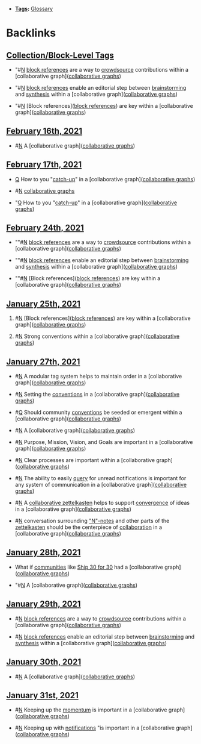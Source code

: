 - **[Tags](<Tags.md>):** [Glossary](<Glossary.md>)

# Backlinks
## [Collection/Block-Level Tags](<Collection/Block-Level Tags.md>)
- "#[N](<N.md>) [block references](<block references.md>) are a way to [crowdsource]([crowdsourcing](<crowdsourcing.md>)) contributions within a [collaborative graph]([collaborative graphs](<collaborative graphs.md>))

- "#[N](<N.md>) [block references](<block references.md>) enable an editorial step between [brainstorming](<brainstorming.md>) and [synthesis](<synthesis.md>) within a [collaborative graph]([collaborative graphs](<collaborative graphs.md>))

- "#[N](<N.md>) [Block references]([block references](<block references.md>)) are key within a [collaborative graph]([collaborative graphs](<collaborative graphs.md>))

## [February 16th, 2021](<February 16th, 2021.md>)
- #[N](<N.md>) A [collaborative graph]([collaborative graphs](<collaborative graphs.md>))

## [February 17th, 2021](<February 17th, 2021.md>)
- [Q](<Q.md>) How to you "[catch-up](<catch-up.md>)" in a [collaborative graph]([collaborative graphs](<collaborative graphs.md>))

- #[N](<N.md>) [collaborative graphs](<collaborative graphs.md>)

- "[Q](<Q.md>) How to you "[catch-up](<catch-up.md>)" in a [collaborative graph]([collaborative graphs](<collaborative graphs.md>))

## [February 24th, 2021](<February 24th, 2021.md>)
- ""#[N](<N.md>) [block references](<block references.md>) are a way to [crowdsource]([crowdsourcing](<crowdsourcing.md>)) contributions within a [collaborative graph]([collaborative graphs](<collaborative graphs.md>))

- ""#[N](<N.md>) [block references](<block references.md>) enable an editorial step between [brainstorming](<brainstorming.md>) and [synthesis](<synthesis.md>) within a [collaborative graph]([collaborative graphs](<collaborative graphs.md>))

- ""#[N](<N.md>) [Block references]([block references](<block references.md>)) are key within a [collaborative graph]([collaborative graphs](<collaborative graphs.md>))

## [January 25th, 2021](<January 25th, 2021.md>)
1. #[N](<N.md>) [Block references]([block references](<block references.md>)) are key within a [collaborative graph]([collaborative graphs](<collaborative graphs.md>))

2. #[N](<N.md>) Strong conventions within a [collaborative graph]([collaborative graphs](<collaborative graphs.md>))

## [January 27th, 2021](<January 27th, 2021.md>)
- #[N](<N.md>) A modular tag system helps to maintain order in a [collaborative graph]([collaborative graphs](<collaborative graphs.md>))

- #[N](<N.md>) Setting the [conventions](<conventions.md>) in a [collaborative graph]([collaborative graphs](<collaborative graphs.md>))

- #[Q](<Q.md>) Should community [conventions](<conventions.md>) be seeded or emergent within a [collaborative graph]([collaborative graphs](<collaborative graphs.md>))

- #[N](<N.md>) A [collaborative graph]([collaborative graphs](<collaborative graphs.md>))

- #[N](<N.md>) Purpose, Mission, Vision, and Goals are important in a [collaborative graph]([collaborative graphs](<collaborative graphs.md>))

- #[N](<N.md>) Clear processes are important within a [collaborative graph]([collaborative graphs](<collaborative graphs.md>))

- #[N](<N.md>) The ability to easily [query](<query.md>) for unread notifications is important for any system of communication in a [collaborative graph]([collaborative graphs](<collaborative graphs.md>))

- #[N](<N.md>) A [collaborative zettelkasten](<collaborative zettelkasten.md>) helps to support [convergence](<convergence.md>) of ideas in a [collaborative graph]([collaborative graphs](<collaborative graphs.md>))

- #[N](<N.md>) conversation surrounding ["N"-notes](<"N"-notes.md>) and other parts of the [zettelkasten](<zettelkasten.md>) should be the centerpiece of [collaboration](<collaboration.md>) in a [collaborative graph]([collaborative graphs](<collaborative graphs.md>))

## [January 28th, 2021](<January 28th, 2021.md>)
- What if [communities](<communities.md>) like [Ship 30 for 30](<Ship 30 for 30.md>) had a [collaborative graph]([collaborative graphs](<collaborative graphs.md>))

- "#[N](<N.md>) A [collaborative graph]([collaborative graphs](<collaborative graphs.md>))

## [January 29th, 2021](<January 29th, 2021.md>)
- #[N](<N.md>) [block references](<block references.md>) are a way to [crowdsource]([crowdsourcing](<crowdsourcing.md>)) contributions within a [collaborative graph]([collaborative graphs](<collaborative graphs.md>))

- #[N](<N.md>) [block references](<block references.md>) enable an editorial step between [brainstorming](<brainstorming.md>) and [synthesis](<synthesis.md>) within a [collaborative graph]([collaborative graphs](<collaborative graphs.md>))

## [January 30th, 2021](<January 30th, 2021.md>)
- #[N](<N.md>) A [collaborative graph]([collaborative graphs](<collaborative graphs.md>))

## [January 31st, 2021](<January 31st, 2021.md>)
- #[N](<N.md>) Keeping up the [momentum](<momentum.md>) is important in a [collaborative graph]([collaborative graphs](<collaborative graphs.md>))

- #[N](<N.md>) Keeping up with [notifications](<notifications.md>) "is important in a [collaborative graph]([collaborative graphs](<collaborative graphs.md>))

